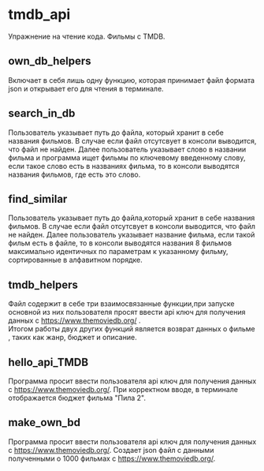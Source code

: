 # tmdb_api  
Упражнение на чтение кода. Фильмы с TMDB. 
## own_db_helpers  
Включает в себя лишь одну функцию, которая принимает файл формата json и открывает его для чтения в терминале.  
## search_in_db  
Пользователь указывает путь до файла, который хранит в себе названия фильмов. В случае если файл отсутсвует в консоли выводится, что файл не найден.
Далее пользователь указывает слово в названии фильма и программа ищет фильмы по ключевому введенному слову, если такое слово есть в названиях фильма, то в консоли выводятся названия фильмов, где есть это слово.  
## find_similar  
Пользователь указывает путь до файла,который хранит в себе названия фильмов. В случае если файл отсутсвует в консоли выводится, что файл не найден.
Далее пользователь указывает название фильма, если такой фильм есть в файле, то в консоли выводятся названия 8 фильмов максимально идентичных по параметрам к указанному фильму, сортированные в алфавитном порядке.  
## tmdb_helpers  
Файл содержит в себе три взаимосвязанные функции,при запуске основной из них пользователя просят ввести api ключ для получения данных с https://www.themoviedb.org/ .    
Итогом работы двух других функций является возврат данных о фильме , таких как жанр, бюджет и описание.    
## hello_api_TMDB  
Программа просит ввести пользователя api ключ для получения данных с https://www.themoviedb.org/.
При корректном вводе, в терминале отображается бюджет фильма "Пила 2".  
## make_own_bd  
Программа просит ввести пользователя api ключ для получения данных с https://www.themoviedb.org/.
Создает json файл с данными полученными о 1000 фильмах с https://www.themoviedb.org/.



